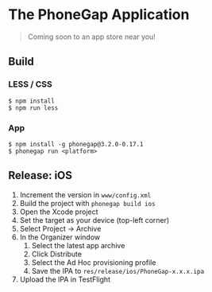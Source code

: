 # The PhoneGap Application

> Coming soon to an app store near you!

## Build

### LESS / CSS

    $ npm install
    $ npm run less

### App

    $ npm install -g phonegap@3.2.0-0.17.1
    $ phonegap run <platform>

## Release: iOS

1. Increment the version in `www/config.xml`
1. Build the project with `phonegap build ios`
1. Open the Xcode project
1. Set the target as your device (top-left corner)
1. Select Project -> Archive
1. In the Organizer window
    1. Select the latest app archive
    1. Click Distribute
    1. Select the Ad Hoc provisioning profile
    1. Save the IPA to `res/release/ios/PhoneGap-x.x.x.ipa`
1. Upload the IPA in TestFlight
